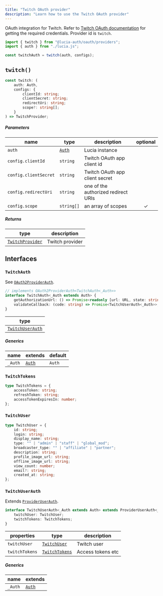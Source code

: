 ```yaml
---
title: "Twitch OAuth provider"
description: "Learn how to use the Twitch OAuth provider"
---
```


OAuth integration for Twitch. Refer to [Twitch OAuth documentation](https://dev.twitch.tv/docs/authentication) for getting the required credentials. Provider id is `twitch`.

```ts
import { twitch } from "@lucia-auth/oauth/providers";
import { auth } from "./lucia.js";

const twitchAuth = twitch(auth, configs);
```

## `twitch()`

```ts
const twitch: (
	auth: Auth,
	configs: {
		clientId: string;
		clientSecret: string;
		redirectUri: string;
		scope?: string[];
	}
) => TwitchProvider;
```

##### Parameters

| name                   | type                                       | description                         | optional |
| ---------------------- | ------------------------------------------ | ----------------------------------- | :------: |
| `auth`                 | [`Auth`](/reference/lucia/interfaces/auth) | Lucia instance                      |          |
| `config.clientId`     | `string`                                   | Twitch OAuth app client id          |          |
| `config.clientSecret` | `string`                                   | Twitch OAuth app client secret      |          |
| `config.redirectUri`  | `string`                                   | one of the authorized redirect URIs |          |
| `config.scope`        | `string[]`                                 | an array of scopes                  |    ✓     |

##### Returns

| type                                | description     |
| ----------------------------------- | --------------- |
| [`TwitchProvider`](#twitchprovider) | Twitch provider |

## Interfaces

### `TwitchAuth`

See [`OAuth2ProviderAuth`](/reference/oauth/interfaces/oauth2providerauth).

```ts
// implements OAuth2ProviderAuth<TwitchAuth<_Auth>>
interface TwitchAuth<_Auth extends Auth> {
	getAuthorizationUrl: () => Promise<readonly [url: URL, state: string]>;
	validateCallback: (code: string) => Promise<TwitchUserAuth<_Auth>>;
}
```

| type                                |
| ----------------------------------- |
| [`TwitchUserAuth`](#twitchuserauth) |

##### Generics

| name    | extends                                    | default |
| ------- | ------------------------------------------ | ------- |
| `_Auth` | [`Auth`](/reference/lucia/interfaces/auth) | `Auth`  |

### `TwitchTokens`

```ts
type TwitchTokens = {
	accessToken: string;
	refreshToken: string;
	accessTokenExpiresIn: number;
};
```

### `TwitchUser`

```ts
type TwitchUser = {
	id: string;
	login: string;
	display_name: string;
	type: "" | "admin" | "staff" | "global_mod";
	broadcaster_type: "" | "affiliate" | "partner";
	description: string;
	profile_image_url: string;
	offline_image_url: string;
	view_count: number;
	email?: string;
	created_at: string;
};
```

### `TwitchUserAuth`

Extends [`ProviderUserAuth`](/reference/oauth/interfaces/provideruserauth).

```ts
interface TwitchUserAuth<_Auth extends Auth> extends ProviderUserAuth<_Auth> {
	twitchUser: TwitchUser;
	twitchTokens: TwitchTokens;
}
```

| properties     | type                            | description       |
| -------------- | ------------------------------- | ----------------- |
| `twitchUser`   | [`TwitchUser`](#twitchuser)     | Twitch user       |
| `twitchTokens` | [`TwitchTokens`](#twitchtokens) | Access tokens etc |

##### Generics

| name    | extends                                    |
| ------- | ------------------------------------------ |
| `_Auth` | [`Auth`](/reference/lucia/interfaces/auth) |
